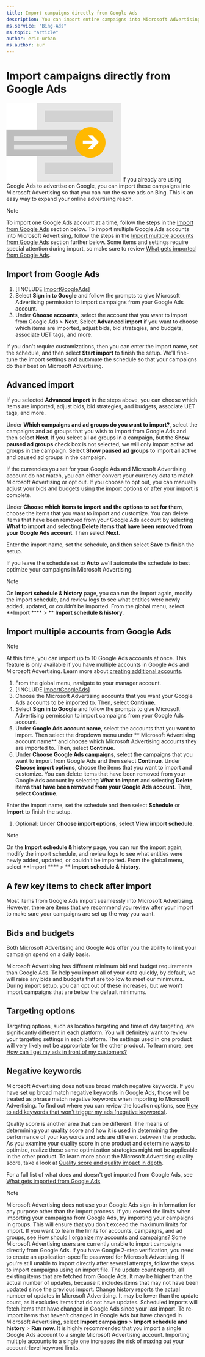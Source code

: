 ```yaml
---
title: Import campaigns directly from Google Ads
description: You can import entire campaigns into Microsoft Advertising from Google Ads.
ms.service: "Bing-Ads"
ms.topic: "article"
author: eric-urban
ms.author: eur
---
```


# Import campaigns directly from Google Ads

![Directional arrow from left to right](../images/BA_Conc_Import.svg)
If you already are using Google Ads to advertise on Google, you can import these campaigns into Microsoft Advertising so that you can run the same ads on Bing. This is an easy way to expand your online advertising reach.

> [!NOTE]
> To import one Google Ads account at a time, follow the steps in the [Import from Google Ads](#ImportFrom) section below. To import multiple Google Ads accounts into Microsoft Advertising, follow the steps in the [Import multiple accounts from Google Ads](#ImportMultiple) section further below.
> Some items and settings require special attention during import, so make sure to review [What gets imported from Google Ads](./hlp_BA_CONC_ImportWhatInfo.md).

<anchor id="ImportFrom" />

## Import from Google Ads

1. [!INCLUDE [ImportGoogleAds](./includes/ImportGoogleAds.md)]
1. Select **Sign in to Google** and follow the prompts to give Microsoft Advertising permission to import campaigns from your Google Ads account.
1. Under **Choose accounts**, select the account that you want to import from Google Ads > **Next**.
Select **Advanced import** if you want to choose which items are imported, adjust bids, bid strategies, and budgets, associate UET tags, and more.

If you don't require customizations, then you can enter the import name, set the schedule, and then select **Start import** to finish the setup. We'll fine-tune the import settings and automate the schedule so that your campaigns do their best on Microsoft Advertising.

## Advanced import

If you selected **Advanced import** in the steps above, you can choose which items are imported, adjust bids, bid strategies, and budgets, associate UET tags, and more.

Under **Which campaigns and ad groups do you want to import?**, select the campaigns and ad groups that you wish to import from Google Ads and then select **Next**. If you select all ad groups in a campaign, but the **Show paused ad groups** check box is not selected, we will only import active ad groups in the campaign. Select **Show paused ad groups** to import all active and paused ad groups in the campaign.

If the currencies you set for your Google Ads and Microsoft Advertising account do not match, you can either convert your currency data to match Microsoft Advertising or opt out. If you choose to opt out, you can manually adjust your bids and budgets using the import options or after your import is complete.

Under **Choose which items to import and the options to set for them**, choose the items that you want to import and customize. You can delete items that have been removed from your Google Ads account by selecting **What to import** and selecting **Delete items that have been removed from your Google Ads account**. Then select **Next**.

Enter the import name, set the schedule, and then select **Save** to finish the setup.

If you leave the schedule set to **Auto** we'll automate the schedule to best optimize your campaigns in Microsoft Advertising.

> [!NOTE]
> On **Import schedule &amp; history** page, you can run the import again, modify the import schedule, and review logs to see what entities were newly added, updated, or couldn’t be imported. From the global menu, select **Import **** > ** **Import schedule &amp; history**.

<anchor id="ImportMultiple" />

## Import multiple accounts from Google Ads

> [!NOTE]
> At this time, you can import up to 10 Google Ads accounts at once.
> This feature is only available if you have multiple accounts in Google Ads and Microsoft Advertising. Learn more about [creating additional accounts](./hlp_BA_PROC_CreateAcctSelfServe.md).

1. From the global menu, navigate to your manager account.
1. [!INCLUDE [ImportGoogleAds](./includes/ImportGoogleAds.md)]
1. Choose the Microsoft Advertising accounts that you want your Google Ads accounts to be imported to. Then, select **Continue**.
1. Select **Sign in to Google** and follow the prompts to give Microsoft Advertising permission to import campaigns from your Google Ads account.
1. Under **Google Ads account name**, select the accounts that you want to import. Then select the dropdown menu under **          Microsoft Advertising account name** and choose which Microsoft Advertising accounts they are imported to. Then, select **Continue**.
1. Under **Choose Google Ads campaigns**, select the campaigns that you want to import from Google Ads and then select **Continue**.
Under **Choose import options**, choose the items that you want to import and customize. You can delete items that have been removed from your Google Ads account by selecting **What to import** and selecting **Delete items that have been removed from your Google Ads account**. Then, select **Continue**.

Enter the import name, set the schedule and then select **Schedule** or **Import** to finish the setup.

1. Optional: Under **Choose import options**, select **View import schedule**.

> [!NOTE]
> On the **Import schedule &amp; history** page, you can run the import again, modify the import schedule, and review logs to see what entities were newly added, updated, or couldn’t be imported. From the global menu, select **Import **** > ** **Import schedule &amp; history**.

## A few key items to check after import

Most items from Google Ads import seamlessly into Microsoft Advertising. However, there are items that we recommend you review after your import to make sure your campaigns are set up the way you want.

## Bids and budgets
Both Microsoft Advertising and Google Ads offer you the ability to limit your campaign spend on a daily basis.

Microsoft Advertising has different minimum bid and budget requirements than Google Ads. To help you import all of your data quickly, by default, we will raise any bids and budgets that are too low to meet our minimums. During import setup, you can opt out of these increases, but we won’t import campaigns that are below the default minimums.

## Targeting options
Targeting options, such as location targeting and time of day targeting, are significantly different in each platform. You will definitely want to review your targeting settings in each platform. The settings used in one product will very likely not be appropriate for the other product. To learn more, see [How can I get my ads in front of my customers?](./hlp_BA_CONC_Targeting.md)

## Negative keywords
Microsoft Advertising does not use broad match negative keywords. If you have set up broad match negative keywords in Google Ads, those will be treated as phrase match negative keywords when importing to Microsoft Advertising. To find out where you can review the location options, see [How to add keywords that won't trigger my ads (negative keywords)](./hlp_BA_PROC_AddNegativeKeywords.md).

Quality score is another area that can be different. The means of determining your quality score and how it is used in determining the performance of your keywords and ads are different between the products. As you examine your quality score in one product and determine ways to optimize, realize those same optimization strategies might not be applicable in the other product. To learn more about the Microsoft Advertising quality score, take a look at [Quality score and quality impact in depth](./hlp_BA_CONC_AboutQualityScore.md).

For a full list of what does and doesn't get imported from Google Ads, see [What gets imported from Google Ads](./hlp_BA_CONC_ImportWhatInfo.md)

> [!NOTE]
> Microsoft Advertising does not use your Google Ads sign-in information for any purpose other than the import process.
> If you exceed the limits when importing your campaigns from Google Ads, try importing your campaigns in groups. This will ensure that you don't exceed the maximum limits for import.
> If you want to learn the limits for accounts, campaigns, and ad groups, see [How should I organize my accounts and campaigns?](./hlp_BA_CONC_AboutAccts.md)
> Some Microsoft Advertising users are currently unable to import campaigns directly from Google Ads. If you have Google 2-step verification, you need to create an application-specific password for Microsoft Advertising. If you're still unable to import directly after several attempts, follow the steps to import campaigns using an import file.
> The update count reports, all existing items that are fetched from Google Ads. It may be higher than the actual number of updates, because it includes items that may not have been updated since the previous import.
> Change history reports the actual number of updates in Microsoft Advertising. It may be lower than the update count, as it excludes items that do not have updates.
> Scheduled imports will fetch items that have changed in Google Ads since your last import. To re-import items that haven’t changed in Google Ads but have changed in Microsoft Advertising, select **Import campaigns** > **Import schedule and history** > **Run now**.
> It is highly recommended that you import a single Google Ads account to a single Microsoft Advertising account. Importing multiple accounts to a single one increases the risk of maxing out your account-level keyword limits.


